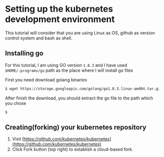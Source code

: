 # Setting up the kubernetes development environment

This tutorial will consider that you are using Linux as OS, github as version control system and bash as shell.

## Installing go 

For this tutorial, I am using GO version `1.8.3` and I have used `$HOME/.programs/go` path as the place where I will install go files 

First you need download golang binaries

```bash
$ wget https://storage.googleapis.com/golang/go1.8.3.linux-amd64.tar.gz
```

After finish the download, you should extract the go file to the path which you chose

```bash
$ 
```


## Creating(forking) your kubernetes repository

1. Visit [https://github.com/kubernetes/kubernetes](https://github.com/kubernetes/kubernetes)
2. Click Fork button (top right) to establish a cloud-based fork.

## 
